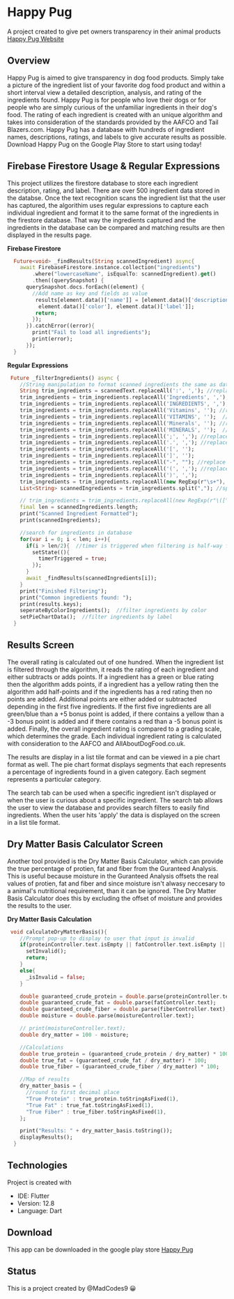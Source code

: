 # Happy Pug

A project created to give pet owners transparency in their animal products\
[Happy Pug Website](https://madrigalceiara.wixsite.com/website)

## Overview
Happy Pug is aimed to give transparency in dog food products. Simply take a picture of the ingredient list of your favorite dog food product and within a short interval view a detailed description, analysis, and rating of the ingredients found. Happy Pug is for people who love their dogs or for people who are simply curious of the unfamiliar ingredients in their dog's food. The rating of each ingredient is created with an unique algorithm and takes into consideration of the standards provided by the AAFCO and Tail Blazers.com. Happy Pug has a database with hundreds of ingredient names, descriptions, ratings, and labels to give accurate results as possible. Download Happy Pug on the Google Play Store to start using today!

## Firebase Firestore Usage & Regular Expressions
This project utilizes the firestore database to store each ingredient description, rating, and label. There are over 500 ingredient data stored in the databse. Once the text recognition scans the ingredient list that the user has captured, the algorithim uses regular expressions to capture each individual ingredient and format it to the same format of the ingredients in the firestore database. That way the ingredients captured and the ingredients in the database can be compared and matching results are then displayed in the results page. 

**Firebase Firestore**
```Dart
  Future<void> _findResults(String scannedIngredient) async{
    await FirebaseFirestore.instance.collection("ingredients")
        .where("lowercaseName", isEqualTo: scannedIngredient).get()
        .then((querySnapshot) {
      querySnapshot.docs.forEach((element) {
        //Add name as key and fields as value
         results[element.data()['name']] = [element.data()['description'],
          element.data()['color'], element.data()['label']];
         return;
        });
      }).catchError((error){
        print("Fail to load all ingredients");
        print(error);
      });
  }
```
**Regular Expressions**
```Dart
 Future _filterIngredients() async {
    //String manipulation to format scanned ingredients the same as database ingredients-lowercaseName
    String trim_ingredients = scannedText.replaceAll(':', ','); //replace any colons with a comma
    trim_ingredients = trim_ingredients.replaceAll('Ingredients', ','); //replace 'Ingredients' with a comma
    trim_ingredients = trim_ingredients.replaceAll('INGREDIENTS', ',');  //replace 'Ingredients' with a comma
    trim_ingredients = trim_ingredients.replaceAll('Vitamins', ''); //replace 'Ingredients' with a comma
    trim_ingredients = trim_ingredients.replaceAll('VITAMINS', '');  //replace 'Ingredients' with a comma
    trim_ingredients = trim_ingredients.replaceAll('Minerals', ''); //replace 'Ingredients' with a comma
    trim_ingredients = trim_ingredients.replaceAll('MINERALS', '');  //replace 'Ingredients' with a comma
    trim_ingredients = trim_ingredients.replaceAll(';', ','); //replace ';' with a comma
    trim_ingredients = trim_ingredients.replaceAll('.', ','); //replace period with a comma
    trim_ingredients = trim_ingredients.replaceAll('[', '');
    trim_ingredients = trim_ingredients.replaceAll(']', '');
    trim_ingredients = trim_ingredients.replaceAll("-", ""); //replace  '-' with a space
    trim_ingredients = trim_ingredients.replaceAll('(', ','); //replace '(' and ')' with commas to get actual ingredient name
    trim_ingredients = trim_ingredients.replaceAll(')', ',');
    trim_ingredients = trim_ingredients.replaceAll(new RegExp(r"\s+"), "").toLowerCase(); //eliminate all spaces and lowercase
    List<String> scannedIngredients = trim_ingredients.split(","); //split ingredients after comma and store in list

    // trim_ingredients = trim_ingredients.replaceAll(new RegExp(r"\([^)]*\)|()"), ""); //remove everything inside parenthesis
    final len = scannedIngredients.length;
    print("Scanned Ingredient Formatted");
    print(scannedIngredients);

    //search for ingredients in database
    for(var i = 0; i < len; i++){
      if(i > len/2){  //timer is triggered when filtering is half-way finished
        setState((){
          timerTriggered = true;
        });
      }
      await _findResults(scannedIngredients[i]);
    }
    print("Finished Filtering");
    print("Common ingredients found: ");
    print(results.keys);
    seperateByColorIngredients();  //filter ingredients by color
    setPieChartData();  //filter ingredients by label
  }
```
## Results Screen
The overall rating is calculated out of one hundred. When the ingredient list is filtered through the algorithm, it reads the rating of each ingredient and either subtracts or adds points. If a ingredient has a green or blue rating then the algorithm adds points, if a ingredient has a yellow rating then the algorithm add half-points and if the ingredients has a red rating then no points are added. Additional points are either added or subtracted depending in the first five ingredients. If the first five ingredients are all green/blue than a +5 bonus point is added, if there contains a yellow than a -3 bonus point is added and if there contains a red than a -5 bonus point is added. Finally, the overall ingredient rating is compared to a grading scale, which determines the grade. Each individual ingredient rating is calculated with consideration to the AAFCO and AllAboutDogFood.co.uk.

The results are display in a list tile format and can be viewed in a pie chart format as well. The pie chart format displays segments that each represents a percentage of ingredients found in a given category. Each segment represents a particular category.

The search tab can be used when a specific ingredient isn't displayed or when the user is curious about a specific ingredient. The search tab allows the user to view the database and provides search filters to easily find ingredients. When the user hits 'apply' the data is displayed on the screen in a list tile format.  

## Dry Matter Basis Calculator Screen
Another tool provided is the Dry Matter Basis Calculator, which can provide the true percentage of protien, fat and fiber from the Guranteed Analysis. This is useful because moisture in the Guranteed Analysis offsets the real values of protien, fat and fiber and since moisture isn't alwasy neccesary to a animal's nutritional requirement, than it can be ignored. The Dry Matter Basis Calculator does this by excluding the offset of moisture and provides the results to the user. 

**Dry Matter Basis Calculation**
```Dart
 void calculateDryMatterBasis(){
    //Prompt pop-up to display to user that input is invalid
    if(proteinController.text.isEmpty || fatController.text.isEmpty || fiberController.text.isEmpty || moistureController.text.isEmpty ){
      setInvalid();
      return;
    }
    else{
      _isInvalid = false;
    }

    double guaranteed_crude_protein = double.parse(proteinController.text);
    double guaranteed_crude_fat = double.parse(fatController.text);
    double guaranteed_crude_fiber = double.parse(fiberController.text);
    double moisture = double.parse(moistureController.text);

    // print(moistureController.text);
    double dry_matter = 100 - moisture;

    //Calculations
    double true_protein = (guaranteed_crude_protein / dry_matter) * 100;
    double true_fat = (guaranteed_crude_fat / dry_matter) * 100;
    double true_fiber = (guaranteed_crude_fiber / dry_matter) * 100;

    //Map of results
    dry_matter_basis = {
      //round to first decimal place
      "True Protein" : true_protein.toStringAsFixed(1),
      "True Fat" : true_fat.toStringAsFixed(1),
      "True Fiber" : true_fiber.toStringAsFixed(1),
    };

    print("Results: " + dry_matter_basis.toString());
    displayResults();
  }
```

## Technologies
Project is created with 
* IDE: Flutter 
* Version: 12.8 
* Language: Dart 

## Download
This app can be downloaded in the google play store
[Happy Pug](https://play.google.com/store/apps/details?id=com.happypug.happy_pug)

## Status 
This is a project created by @MadCodes9 :grinning:
